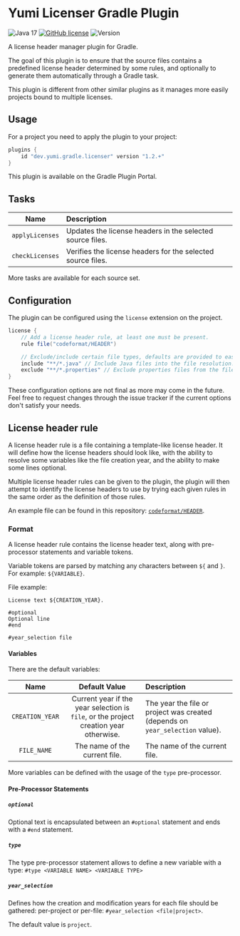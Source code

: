 # Yumi Licenser Gradle Plugin

![Java 17](https://img.shields.io/badge/language-Java%2017-9B599A.svg?style=flat-square)
[![GitHub license](https://img.shields.io/github/license/YumiProject/yumi-gradle-licenser?style=flat-square)](https://raw.githubusercontent.com/YumiProject/yumi-gradle-licenser/main/LICENSE)
![Version](https://img.shields.io/github/v/tag/YumiProject/yumi-gradle-licenser?label=version&style=flat-square)

A license header manager plugin for Gradle.

The goal of this plugin is to ensure that the source files contains a predefined license header determined by some rules,
and optionally to generate them automatically through a Gradle task.

This plugin is different from other similar plugins as it manages more easily projects bound to multiple licenses.

## Usage

For a project you need to apply the plugin to your project:

```groovy
plugins {
	id "dev.yumi.gradle.licenser" version "1.2.+"
}
```

This plugin is available on the Gradle Plugin Portal.

## Tasks

|      Name       | Description                                                 |
|:---------------:|:------------------------------------------------------------|
| `applyLicenses` | Updates the license headers in the selected source files.   |
| `checkLicenses` | Verifies the license headers for the selected source files. |

More tasks are available for each source set.

## Configuration

The plugin can be configured using the `license` extension on the project.

```groovy
license {
	// Add a license header rule, at least one must be present.
	rule file("codeformat/HEADER")

	// Exclude/include certain file types, defaults are provided to easily deal with Java/Kotlin projects.
	include "**/*.java" // Include Java files into the file resolution.
	exclude "**/*.properties" // Exclude properties files from the file resolution.
}
```

These configuration options are not final as more may come in the future.
Feel free to request changes through the issue tracker if the current options don't satisfy your needs.

## License header rule

A license header rule is a file containing a template-like license header.
It will define how the license headers should look like, with the ability to resolve some variables like the file creation year,
and the ability to make some lines optional.

Multiple license header rules can be given to the plugin, the plugin will then attempt to identify the
license headers to use by trying each given rules in the same order as the definition of those rules.

An example file can be found in this repository: [`codeformat/HEADER`](./codeformat/HEADER).

### Format

A license header rule contains the license header text, along with pre-processor statements and variable tokens.

Variable tokens are parsed by matching any characters between `${` and `}`. For example: `${VARIABLE}`.

File example:
```
License text ${CREATION_YEAR}.

#optional
Optional line
#end

#year_selection file
```

#### Variables

There are the default variables:

|      Name       |                                     Default Value                                     | Description                                                                   |
|:---------------:|:-------------------------------------------------------------------------------------:|:------------------------------------------------------------------------------|
| `CREATION_YEAR` | Current year if the year selection is `file`, or the project creation year otherwise. | The year the file or project was created (depends on `year_selection` value). |
|   `FILE_NAME`   |                             The name of the current file.                             | The name of the current file.                                                 |

More variables can be defined with the usage of the `type` pre-processor.

#### Pre-Processor Statements

##### `optional`

Optional text is encapsulated between an `#optional` statement and ends with a `#end` statement.

##### `type`

The type pre-processor statement allows to define a new variable with a type:
`#type <VARIABLE NAME> <VARIABLE TYPE>`

##### `year_selection`

Defines how the creation and modification years for each file should be gathered: per-project or per-file:
`#year_selection <file|project>`.

The default value is `project`.

